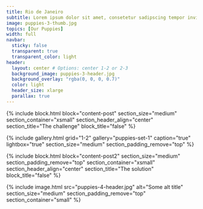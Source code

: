 ```yaml
---
title: Rio de Janeiro
subtitle: Lorem ipsum dolor sit amet, consetetur sadipscing tempor invidunt ut labore et dolore magna aliquyam erat, sed diam voluptua.
image: puppies-3-thumb.jpg
topics: [Our Puppies]
width: full
navbar:
  sticky: false
  transparent: true
  transparent_color: light
header:
  layout: center # Options: center 1-2 or 2-3
  background_image: puppies-3-header.jpg
  background_overlay: "rgba(0, 0, 0, 0.7)"
  color: light
  header_size: xlarge
  parallax: true
---
```


{% include block.html 
  block="content-post"
  section_size="medium"
  section_container="xsmall"
  section_header_align="center"
  section_title="The challenge"
  block_title="false"
%}

{% include gallery.html 
	grid="1-2"
	gallery="puppies-set-1"
	caption="true"
	lightbox="true"
  section_size="medium"
  section_padding_remove="top"
%}

{% include block.html 
  block="content-post2"
  section_size="medium"
  section_padding_remove="top"
  section_container="xsmall"
  section_header_align="center"
  section_title="The solution"
  block_title="false"
%}

{% include image.html 
	src="puppies-4-header.jpg"
  alt="Some alt title"
  section_size="medium"
  section_padding_remove="top"
  section_container="small"
%}